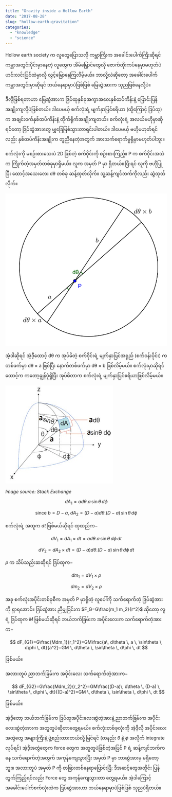 ```yaml
---
title: "Gravity inside a Hollow Earth"
date: "2017-08-28"
slug: "hollow-earth-gravitation"
categories:
  - "knowledge"
  - "science"
---
```


Hollow earth society က လူတွေပြောသလို ကမ္ဘာကြီးက အခေါင်းပေါက်ကြီးဆိုရင် ကမ္ဘာအတွင်းပိုင်းမှာနေတဲ့ လူတွေက အိမ်မြှောင်တွေလို ဇောက်ထိုးကပ်နေမှာမဟုတ်ပဲ ဟင်းလင်းပြင်ထဲမှာလို လွင့်မြောနေကြလိမ့်မယ်။ ဘာလို့လဲဆိုတော့ အခေါင်းပေါက်ကမ္ဘာအတွင်းမှာဆိုရင် ဘယ်နေရာမှာပဲဖြစ်ဖြစ် မြေဆွဲအားက သုညဖြစ်နေလို့ပဲ။

ဒီလိုဖြစ်ရတာဟာ မြေဆွဲအားက ဒြပ်ထုနှစ်ခုအကွာအဝေးနှစ်ထပ်ကိန်းနဲ့ ပြောင်းပြန်အချိုးကျလို့ပဲဖြစ်တယ်။ ဒါပေမယ့် စက်လုံးရဲ့ မျက်နှာပြင်ဧရိယာ (ထို့ကြောင့် ဒြပ်ထု) က အချင်းဝက်နှစ်ထပ်ကိန်းနဲ့ တိုက်ရိုက်အချိုးကျတယ်။ စက်လုံးရဲ့ အလယ်ဗဟိုမှာဆိုရင်တော့ ဒြပ်ဆွဲအားတွေ မျှခြေဖြစ်သွားတာရှင်းပါတယ်။ ဒါပေမယ့် ဗဟိုမဟုတ်ရင်လည်း နှစ်ထပ်ကိန်းအချိုးက တူညီနေတဲ့အတွက် အားသက်ရောက်မှုရှိမှာမဟုတ်ပါဘူး။

စက်လုံးကို မစဉ်းစားသေးပဲ 2D ဖြစ်တဲ့ စက်ဝိုင်းကို စဉ်းစားကြည့်။ P က စက်ဝိုင်းအထဲက ကြိုက်တဲ့အမှတ်တစ်ခုမှာရှိမယ်။ လူက အမှတ် P မှာ ရှိတယ်။ ပြီ:ရင် လူကို ဗဟိုပြုပြီး ထောင့်အသေးလေး dθ တစ်ခု ဆန့်ထုတ်လိုက်။ သူ့ဆန့်ကျင်ဘက်ကိုလည်း ဆွဲထုတ်လိုက်။

![Arc](./images/arc1.png?w=300)

အဲ့ဒါဆိုရင် အဲ့ဒီ့ထောင့် dθ က အုပ်မိတဲ့ စက်ဝိုင်းရဲ့ မျက်နှာပြင်အရှည် (စက်ဝန်းပိုင်း) က တစ်ဖက်မှာ dθ × a ဖြစ်ပြီး နောက်တစ်ဖက်မှာ dθ × b ဖြစ်လိမ့်မယ်။ စက်လုံးမှာဆိုရင် ထောင့်က ကတော့ချွန်ပုံရှိပြီး အုပ်မိတာက စက်လုံးရဲ့ မျက်နှာပြင်ဧရိယာဖြစ်လိမ့်မယ်။

![Differential area of a sphere](images/differential-area-of-a-sphere.jpg)

_Image source: Stack Exchange_

$$
dA_1=a d\theta .a\, \sin\theta \, d\phi
$$

$$
\text{since} \  b=D-a, \; dA_2=(D-a)d\theta.(D-a)\, \sin\theta \, d\phi
$$

စက်လုံးရဲ့ အထူက $dt$ ဖြစ်မယ်ဆိုရင် ထုထည်က−

$$
dV_1=dA_1\times dt=a d\theta .a \, \sin\theta \, d\phi \, dt
$$

$$
dV_2=dA_2\times dt=(D-a) d\theta .(D-a) \, \sin\theta \, d\phi \, dt
$$

$\rho$ က သိပ်သည်းဆဆိုရင် ဒြပ်ထုက−

$$
dm_1=dV_1\times \rho
$$

$$
dm_2=dV_2\times \rho
$$

အခု စက်လုံးအပိုင်းတစ်ခုစီက အမှတ် P မှာရှိတဲ့ လူပေါ်ကို သက်ရောက်တဲ့ ဒြပ်ဆွဲအားကို ရှာရအောင်။ ဒြပ်ဆွဲအား ညီမျှခြင်းက $F_G=G\frac{m_1 m_2}{r^2}$ ဆိုတော့ လူရဲ့ ဒြပ်ထုက $M$ ဖြစ်မယ်ဆိုရင် ဘယ်ဘက်ခြမ်းက အပိုင်းလေးက သက်ရောက်တဲ့အားက−

$$
dF_{G1}=G\frac{Mdm_1}{r_1^2}=GM\frac{a\, d\theta \, a \, \sin\theta \, d\phi \, dt}{a^2}=GM \, d\theta \, \sin\theta \, d\phi \, dt
$$

ဖြစ်မယ်။

အလားတူပဲ ညာဘက်ခြမ်းက အပိုင်းလေး သက်ရောက်တဲ့အားက−

$$
dF_{G2}=G\frac{Mdm_2}{r_2^2}=GM\frac{(D-a)\, d\theta \, (D-a) \, \sin\theta \, d\phi \, dt}{(D-a)^2}=GM \, d\theta \, \sin\theta \, d\phi \, dt
$$

ဖြစ်မယ်။

အဲ့ဒီ့တော့ ဘယ်ဘက်ခြမ်းက ဒြပ်ထုအပိုင်းလေးဆွဲတဲ့အားနဲ့ ညာဘက်ခြမ်းက အပိုင်းလေးဆွဲတဲ့အားက အတူတူပဲဆိုတာတွေ့ရမယ်။ စက်လုံးတစ်ခုလုံးကို အဲ့ဒီ့လို အပိုင်းလေးအတွဲတွေ အများကြီးနဲ့ ဖွဲ့စည်းထားတယ်လို့ မြင်ရင် (တနည်း $\theta$ နဲ့ $\phi$ အလိုက် integrate လုပ်ရင်) အဲ့ဒီ့အတွဲတွေက force တွေက အတူတူပဲဖြစ်တဲ့အပြင် P ရဲ့ ဆန့်ကျင်ဘက်ကနေ သက်ရောက်တဲ့အတွက် အကုန်ကျေသွားပြီး အမှတ် P မှာ ဘာဆွဲအားမှ မရှိတော့ဘူး။ အလားတူပဲ အမှတ် P ကို တခြားတစ်နေရာပြောင်းပြီ: ဒီအဆင့်တွေအတိုင်း ပြန်တွက်ကြည့်ရင်လည်း Force တွေ အကုန်ကျေသွားတာ တွေ့ရမယ်။ အဲ့ဒါကြောင့် အခေါင်းပေါက်စက်လုံးထဲက ဒြပ်ဆွဲအားဟာ ဘယ်နေရာမှာပဲဖြစ်ဖြစ် သုညပဲရှိတယ်။
